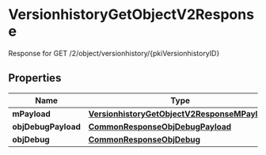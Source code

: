 

# VersionhistoryGetObjectV2Response

Response for GET /2/object/versionhistory/{pkiVersionhistoryID}

## Properties

| Name | Type | Description | Notes |
|------------ | ------------- | ------------- | -------------|
|**mPayload** | [**VersionhistoryGetObjectV2ResponseMPayload**](VersionhistoryGetObjectV2ResponseMPayload.md) |  |  |
|**objDebugPayload** | [**CommonResponseObjDebugPayload**](CommonResponseObjDebugPayload.md) |  |  [optional] |
|**objDebug** | [**CommonResponseObjDebug**](CommonResponseObjDebug.md) |  |  [optional] |



